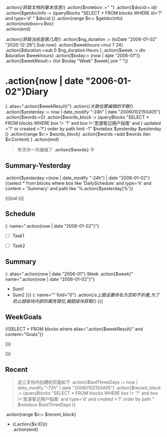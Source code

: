 .action{/*获取文档的基本信息*/}
.action{$notebox :=" "}
.action{$docid:=.id}
.action{$getdocInfo := (queryBlocks "SELECT * FROM blocks WHERE id='?' and type='d' " $docid )}
.action{range $v:= $getdocInfo}
	.action{$notebox =$v.Box}	
.action{end}

.action{/*获取当前是第几周*/}
	.action{$ng_duration := (toDate "2006-01-02" "2020-12-28").Sub now}
	.action{$weekhours:=mul 7 24}
	.action{$duration:=sub 0 $ng_duration.Hours }
	.action{$week := div $duration $weekhours}
	.action{$today:= (now | date "2006-01")}
	.action{$weekResult:= (list $today "Week" $week| join " ")}


# .action{now | date "2006-01-02"}Diary
{: alias=".action{$weekResult}"}
.action{/*大致估算编辑的字数*/}
	.action{$yesterday := now | date_modify "-24h" | date "20060102150405"}
	.action{$words:=0}
	.action{$words_block := (queryBlocks "SELECT * FROM blocks WHERE box != '?' and box !='思源笔记用户指南' and  ( updated >'?' or created >'?') order by path limit -1" $notebox $yesterday  $yesterday  )}
	.action{range $v:= $words_block}
		.action{$words =add $words (len $v.Content) }
	.action{end}
> 昨天你一共编辑了 **.action{$words}** 字


## Summary-Yesterday
.action{$yesterday:=(now | date_modify "-24h") | date "2006-01-02"}
{{select * from blocks where  box like 'DailySchedule'  and type='h' and  content = 'Summary' and path like '%.action{$yesterday}%'}}


{{{col
{{{ 
## Schedule
{: name=".action{now | date "2006-01-02"}"}
- [ ] Task1
- [ ] Task2


## Summary
{: alias=".action{now | date "2006-01"} Week .action{$week}" name=".action{now | date "2006-01-02"}"}

- Sum1
- Sum2
}}}
{: name="" fold="0"}
.action{/*s上面设置命名为空和不折叠,为了防止超级块内部的属性错位,被超级块获取*/}
{{{
## WeekGoals
{{SELECT * FROM blocks where alias=".action{$weekResult}" and content="Goals"}}

}}}

}}}

## Recent
> 这三天你内创建的页面如下
.action{$lastThreeDays := now | date_modify "-72h" | date "20060102150405"}
.action{$recent_block := (queryBlocks "SELECT * FROM blocks WHERE box != '?' and box !='思源笔记用户指南' and type='d' and created >'?' order by path " $notebox  $lastThreeDays )}

.action{range $v:= $recent_block}
- ((.action{$v.ID}))	
.action{end}